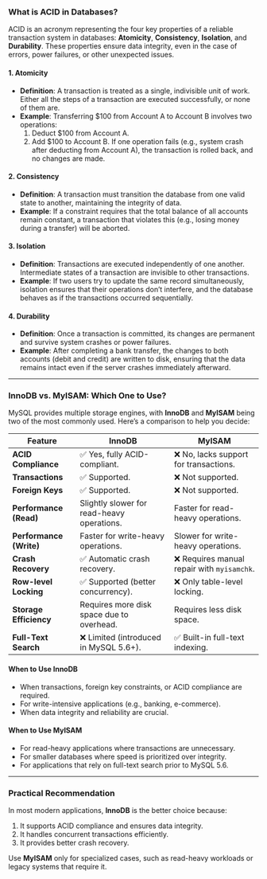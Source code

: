 ### **What is ACID in Databases?**
ACID is an acronym representing the four key properties of a reliable transaction system in databases: **Atomicity**, **Consistency**, **Isolation**, and **Durability**. These properties ensure data integrity, even in the case of errors, power failures, or other unexpected issues.

#### **1. Atomicity**
- **Definition**: A transaction is treated as a single, indivisible unit of work. Either all the steps of a transaction are executed successfully, or none of them are.
- **Example**: Transferring $100 from Account A to Account B involves two operations:
  1. Deduct $100 from Account A.
  2. Add $100 to Account B.
  If one operation fails (e.g., system crash after deducting from Account A), the transaction is rolled back, and no changes are made.

#### **2. Consistency**
- **Definition**: A transaction must transition the database from one valid state to another, maintaining the integrity of data.
- **Example**: If a constraint requires that the total balance of all accounts remain constant, a transaction that violates this (e.g., losing money during a transfer) will be aborted.

#### **3. Isolation**
- **Definition**: Transactions are executed independently of one another. Intermediate states of a transaction are invisible to other transactions.
- **Example**: If two users try to update the same record simultaneously, isolation ensures that their operations don’t interfere, and the database behaves as if the transactions occurred sequentially.

#### **4. Durability**
- **Definition**: Once a transaction is committed, its changes are permanent and survive system crashes or power failures.
- **Example**: After completing a bank transfer, the changes to both accounts (debit and credit) are written to disk, ensuring that the data remains intact even if the server crashes immediately afterward.

---

### **InnoDB vs. MyISAM: Which One to Use?**
MySQL provides multiple storage engines, with **InnoDB** and **MyISAM** being two of the most commonly used. Here’s a comparison to help you decide:

| **Feature**             | **InnoDB**                                  | **MyISAM**                               |
|--------------------------|---------------------------------------------|------------------------------------------|
| **ACID Compliance**      | ✅ Yes, fully ACID-compliant.               | ❌ No, lacks support for transactions.    |
| **Transactions**         | ✅ Supported.                              | ❌ Not supported.                        |
| **Foreign Keys**         | ✅ Supported.                              | ❌ Not supported.                        |
| **Performance (Read)**   | Slightly slower for read-heavy operations. | Faster for read-heavy operations.        |
| **Performance (Write)**  | Faster for write-heavy operations.         | Slower for write-heavy operations.       |
| **Crash Recovery**       | ✅ Automatic crash recovery.               | ❌ Requires manual repair with `myisamchk`. |
| **Row-level Locking**    | ✅ Supported (better concurrency).         | ❌ Only table-level locking.             |
| **Storage Efficiency**   | Requires more disk space due to overhead.  | Requires less disk space.                |
| **Full-Text Search**     | ❌ Limited (introduced in MySQL 5.6+).      | ✅ Built-in full-text indexing.          |

#### **When to Use InnoDB**
- When transactions, foreign key constraints, or ACID compliance are required.
- For write-intensive applications (e.g., banking, e-commerce).
- When data integrity and reliability are crucial.

#### **When to Use MyISAM**
- For read-heavy applications where transactions are unnecessary.
- For smaller databases where speed is prioritized over integrity.
- For applications that rely on full-text search prior to MySQL 5.6.

---

### **Practical Recommendation**
In most modern applications, **InnoDB** is the better choice because:
1. It supports ACID compliance and ensures data integrity.
2. It handles concurrent transactions efficiently.
3. It provides better crash recovery.

Use **MyISAM** only for specialized cases, such as read-heavy workloads or legacy systems that require it.

